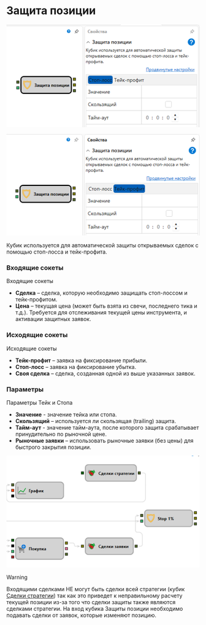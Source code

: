 # Защита позиции

![Designer Protect positions 00](../../../../../../images/designer_protect_positions_00.png)

![Designer Protect positions 01](../../../../../../images/designer_protect_positions_01.png)

Кубик используется для автоматической защиты открываемых сделок с помощью стоп\-лосса и тейк\-профита. 

### Входящие сокеты

Входящие сокеты

- **Сделка** – сделка, которую необходимо защищать стоп\-лоссом и тейк\-профитом.
- **Цена** – текущая цена (может быть взята из свечи, последнего тика и т.д.). Требуется для отслеживания текущей цены инструмента, и активации защитных заявок.

### Исходящие сокеты

Исходящие сокеты

- **Тейк-профит** – заявка на фиксирование прибыли.
- **Стоп-лосс** – заявка на фиксирование убытка.
- **Своя сделка** – сделка, созданная одной из выше указанных заявок.

### Параметры

Параметры Тейк и Стопа

- **Значение** - значение тейка или стопа.
- **Скользящий** – используется ли скользящая (trailing) защита.
- **Тайм-аут** - значение тайм-аута, после которого защита срабатывает принудительно по рыночной цене.
- **Рыночные заявки** – использовать рыночные заявки (без цены) для быстрого закрытия позиции.

![Designer Protect positions 02](../../../../../../images/designer_protect_positions_02.png)

> [!WARNING]
> Входящими сделками НЕ могут быть сделки всей стратегии (кубик [Сделки стратегии](../common/trades_by_strategy.md)) так как это приведет к неправильному расчету текущей позиции из-за того что сделки защиты также являются сделками стратегии. На вход кубика Защиты позиции необходимо подавать сделки от заявок, которые изменяют позицию.